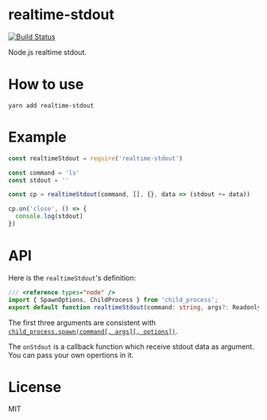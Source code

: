 # realtime-stdout

[![Build Status](https://travis-ci.org/g1eny0ung/realtime-stdout.svg?branch=master)](https://travis-ci.org/g1eny0ung/realtime-stdout)

Node.js realtime stdout.

# How to use

```
yarn add realtime-stdout
```

# Example

```js
const realtimeStdout = require('realtime-stdout')

const command = 'ls'
const stdout = ''

const cp = realtimeStdout(command, [], {}, data => (stdout += data))

cp.on('close', () => {
  console.log(stdout)
})
```

# API

Here is the `realtimeStdout`'s definition:

```ts
/// <reference types="node" />
import { SpawnOptions, ChildProcess } from 'child_process';
export default function realtimeStdout(command: string, args?: ReadonlyArray<string>, options?: SpawnOptions, onStdout?: (data: string) => void): ChildProcess;
```

The first three arguments are consistent with [`child_process.spawn(command[, args][, options])`](https://nodejs.org/api/child_process.html#child_process_child_process_spawn_command_args_options).

The `onStdout` is a callback function which receive stdout data as argument. You can pass your own opertions in it.

# License

MIT
